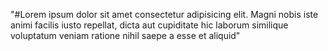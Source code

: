 "#Lorem ipsum dolor sit amet consectetur adipisicing elit. Magni nobis iste animi facilis iusto repellat, dicta aut cupiditate hic laborum similique voluptatum veniam ratione nihil saepe a esse et aliquid"
